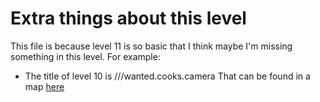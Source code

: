 # Extra things about this level

This file is because level 11 is so basic that I think maybe I'm missing something in this level. For example:
- The title of level 10 is ///wanted.cooks.camera
That can be found in a map [here](https://what3words.com/wanted.cooks.camera)